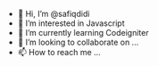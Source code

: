 - 👋 Hi, I’m @safiqdidi
- 👀 I’m interested in Javascript
- 🌱 I’m currently learning Codeigniter
- 💞️ I’m looking to collaborate on ...
- 📫 How to reach me ...

<!---
safididi/safididi is a ✨ special ✨ repository because its `README.md` (this file) appears on your GitHub profile.
You can click the Preview link to take a look at your changes.
--->
